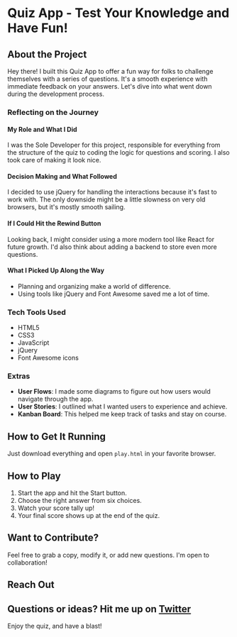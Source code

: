 # Quiz App - Test Your Knowledge and Have Fun!

## About the Project

Hey there! I built this Quiz App to offer a fun way for folks to challenge themselves with a series of questions. It's a smooth experience with immediate feedback on your answers. Let's dive into what went down during the development process.

### Reflecting on the Journey

#### My Role and What I Did
I was the Sole Developer for this project, responsible for everything from the structure of the quiz to coding the logic for questions and scoring. I also took care of making it look nice.

#### Decision Making and What Followed
I decided to use jQuery for handling the interactions because it's fast to work with. The only downside might be a little slowness on very old browsers, but it's mostly smooth sailing.

#### If I Could Hit the Rewind Button
Looking back, I might consider using a more modern tool like React for future growth. I'd also think about adding a backend to store even more questions.

#### What I Picked Up Along the Way
- Planning and organizing make a world of difference.
- Using tools like jQuery and Font Awesome saved me a lot of time.

### Tech Tools Used
- HTML5
- CSS3
- JavaScript
- jQuery
- Font Awesome icons

### Extras
- **User Flows**: I made some diagrams to figure out how users would navigate through the app.
- **User Stories**: I outlined what I wanted users to experience and achieve.
- **Kanban Board**: This helped me keep track of tasks and stay on course.

## How to Get It Running
Just download everything and open `play.html` in your favorite browser.

## How to Play
1. Start the app and hit the Start button.
2. Choose the right answer from six choices.
3. Watch your score tally up!
4. Your final score shows up at the end of the quiz.

## Want to Contribute?
Feel free to grab a copy, modify it, or add new questions. I'm open to collaboration!

## Reach Out
Questions or ideas? Hit me up on [Twitter](https://twitter.com/russ-rich) 
---

Enjoy the quiz, and have a blast!
